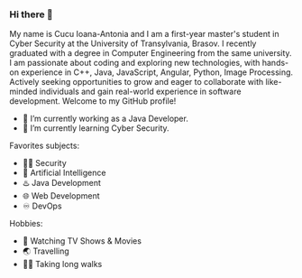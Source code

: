 ### Hi there 👋

My name is Cucu Ioana-Antonia and I am a first-year master's student in Cyber Security at the University of Transylvania, Brasov. I recently graduated with a degree in Computer Engineering from the same university. 
I am passionate about coding and exploring new technologies, with hands-on experience in C++, Java, JavaScript, Angular, Python, Image Processing. Actively seeking opportunities to grow and eager to collaborate with like-minded individuals and gain real-world experience in software development.
Welcome to my GitHub profile!

 - 🔭 I’m currently working as a Java Developer.
 - 🌱 I’m currently learning Cyber Security.

Favorites subjects:
 - 👩‍💻 Security
 - 🤖 Artificial Intelligence
 - ♨️ Java Development
 - 🌐 Web Development
 - ♾️ DevOps


Hobbies:
 - 🎥 Watching TV Shows & Movies
 - 🌏 Travelling
 - 🚶‍♀️ Taking long walks
 

